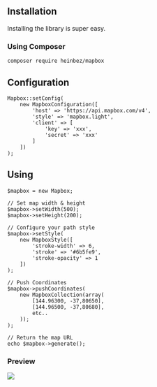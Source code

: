 ## Installation

Installing the library is super easy. 

### Using Composer
    composer require heinbez/mapbox 

## Configuration

    Mapbox::setConfig(
        new MapboxConfiguration([
            'host' => 'https://api.mapbox.com/v4',
            'style' => 'mapbox.light',
            'client' => [
                'key' => 'xxx',
                'secret' => 'xxx'
            ]
        ])
    );

## Using
    $mapbox = new Mapbox;
    
    // Set map width & height
    $mapbox->setWidth(500); 
    $mapbox->setHeight(200);
    
    // Configure your path style
    $mapbox->setStyle(
        new MapboxStyle([
            'stroke-width' => 6,
            'stroke' => '#6b5fe9',
            'stroke-opacity' => 1
        ])
    );

    // Push Coordinates
    $mapbox->pushCoordinates(
        new MapboxCollection(array(
            [144.96300, -37,80650],
            [144.96500, -37,80680],
            etc..
        ));
    );

    // Return the map URL
    echo $mapbox->generate();

### Preview
![](http://i.imgur.com/h1cR0lH.png)
